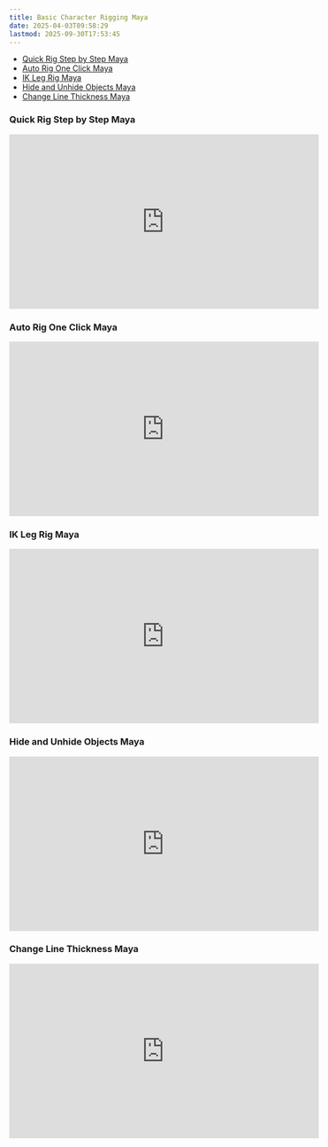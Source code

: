 ```yaml
---
title: Basic Character Rigging Maya
date: 2025-04-03T09:58:29
lastmod: 2025-09-30T17:53:45
---
```


- [Quick Rig Step by Step Maya](https://youtu.be/8RqfDcoP0jI)
- [Auto Rig One Click Maya](https://youtu.be/mqoQOSYHUdQ)
- [IK Leg Rig Maya](https://youtu.be/6W0i9isOiWk)
- [Hide and Unhide Objects Maya](https://youtu.be/vcXI2F7wkxs)
- [Change Line Thickness Maya](https://youtu.be/r1zq6Mf72Qo)

<div class="video-grid">

<div class="video-card">

### Quick Rig Step by Step Maya

<div class="iframe-16-9-container">
<iframe class="youTubeIframe" width="560" height="315" src="https://www.youtube.com/embed/8RqfDcoP0jI?rel=0" title="YouTube video player" frameborder="0" allow="accelerometer; autoplay; clipboard-write; encrypted-media; gyroscope; picture-in-picture; web-share" referrerpolicy="strict-origin-when-cross-origin" allowfullscreen></iframe>
</div>
</div>

<div class="video-card">

### Auto Rig One Click Maya

<div class="iframe-16-9-container">
<iframe class="youTubeIframe" width="560" height="315" src="https://www.youtube.com/embed/mqoQOSYHUdQ?rel=0" title="YouTube video player" frameborder="0" allow="accelerometer; autoplay; clipboard-write; encrypted-media; gyroscope; picture-in-picture; web-share" referrerpolicy="strict-origin-when-cross-origin" allowfullscreen></iframe>
</div>
</div>

<div class="video-card">

### IK Leg Rig Maya

<div class="iframe-16-9-container">
<iframe class="youTubeIframe" width="560" height="315" src="https://www.youtube.com/embed/6W0i9isOiWk?rel=0" title="YouTube video player" frameborder="0" allow="accelerometer; autoplay; clipboard-write; encrypted-media; gyroscope; picture-in-picture; web-share" referrerpolicy="strict-origin-when-cross-origin" allowfullscreen></iframe>
</div>
</div>

<div class="video-card">

### Hide and Unhide Objects Maya

<div class="iframe-16-9-container">
<iframe class="youTubeIframe" width="560" height="315" src="https://www.youtube.com/embed/vcXI2F7wkxs?rel=0" title="YouTube video player" frameborder="0" allow="accelerometer; autoplay; clipboard-write; encrypted-media; gyroscope; picture-in-picture; web-share" referrerpolicy="strict-origin-when-cross-origin" allowfullscreen></iframe>
</div>
</div>

<div class="video-card">

### Change Line Thickness Maya

<div class="iframe-16-9-container">
<iframe class="youTubeIframe" width="560" height="315" src="https://www.youtube.com/embed/r1zq6Mf72Qo?rel=0" title="YouTube video player" frameborder="0" allow="accelerometer; autoplay; clipboard-write; encrypted-media; gyroscope; picture-in-picture; web-share" referrerpolicy="strict-origin-when-cross-origin" allowfullscreen></iframe>
</div>
</div>

</div>
